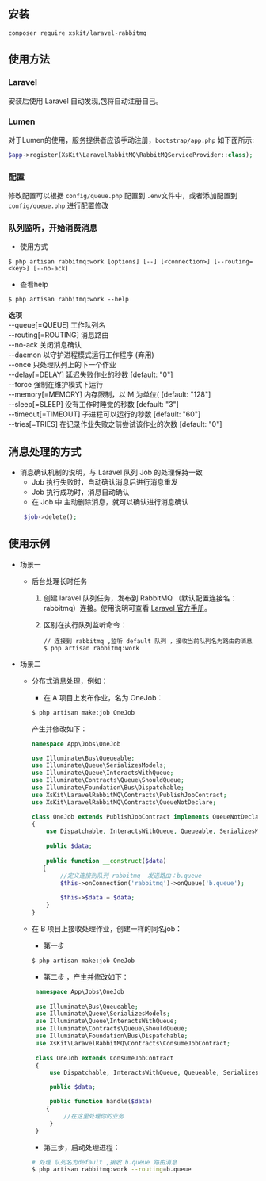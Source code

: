 ## 安装
```
composer require xskit/laravel-rabbitmq
```
## 使用方法
### Laravel
安装后使用 Laravel 自动发现,包将自动注册自己。

### Lumen
对于Lumen的使用，服务提供者应该手动注册，`bootstrap/app.php` 如下面所示:
```php
$app->register(XsKit\LaravelRabbitMQ\RabbitMQServiceProvider::class);
```

### 配置
修改配置可以根据 `config/queue.php` 配置到 `.env`文件中，或者添加配置到 `config/queue.php` 进行配置修改

### 队列监听，开始消费消息

- 使用方式
```
$ php artisan rabbitmq:work [options] [--] [<connection>] [--routing=<key>] [--no-ack]
```
- 查看help
```
$ php artisan rabbitmq:work --help
```
**选项**  
    --queue[=QUEUE]      工作队列名  
    --routing[=ROUTING]  消息路由  
    --no-ack             关闭消息确认  
    --daemon             以守护进程模式运行工作程序 (弃用)  
    --once               只处理队列上的下一个作业  
    --delay[=DELAY]      延迟失败作业的秒数 [default: "0"]  
    --force              强制在维护模式下运行  
    --memory[=MEMORY]    内存限制，以 M 为单位( [default: "128"]  
    --sleep[=SLEEP]     没有工作时睡觉的秒数 [default: "3"]  
    --timeout[=TIMEOUT]  子进程可以运行的秒数 [default: "60"]  
    --tries[=TRIES]      在记录作业失败之前尝试该作业的次数 [default: "0"]  



## 消息处理的方式
- 消息确认机制的说明，与 Laravel 队列 Job 的处理保持一致
    - Job 执行失败时，自动确认消息后进行消息重发
    - Job 执行成功时，消息自动确认
    - 在 Job 中 主动删除消息，就可以确认进行消息确认
    ```php
     $job->delete();
    ```
    
## 使用示例
- 场景一
    - 后台处理长时任务  
      
        1. 创建 laravel 队列任务，发布到 RabbitMQ （默认配置连接名：rabbitmq）连接。使用说明可查看 [Laravel 官方手册](https://laravel.com/docs/5.8/queues)。
           
        2. 区别在执行队列监听命令：
            ```
            // 连接到 rabbitmq ,监听 default 队列 ，接收当前队列名为路由的消息
            $ php artisan rabbitmq:work
            ```
    
- 场景二
    - 分布式消息处理，例如：
    
       - 在 A 项目上发布作业，名为 OneJob：
       ```bash
       $ php artisan make:job OneJob
       ```
       产生并修改如下：
      ```php
      namespace App\Jobs\OneJob
      
      use Illuminate\Bus\Queueable;
      use Illuminate\Queue\SerializesModels;
      use Illuminate\Queue\InteractsWithQueue;
      use Illuminate\Contracts\Queue\ShouldQueue;
      use Illuminate\Foundation\Bus\Dispatchable;
      use XsKit\LaravelRabbitMQ\Contracts\PublishJobContract;
      use XsKit\LaravelRabbitMQ\Contracts\QueueNotDeclare;
      
      class OneJob extends PublishJobContract implements QueueNotDeclare
      {
          use Dispatchable, InteractsWithQueue, Queueable, SerializesModels;
    
          public $data;
    
          public function __construct($data)
         {
              //定义连接到队列 rabbitmq  发送路由：b.queue
              $this->onConnection('rabbitmq')->onQueue('b.queue');
        
              $this->$data = $data;       
          }
      }
      ```
      
    - 在 B 项目上接收处理作业，创建一样的同名job：
      
        - 第一步 
        ```bash
        $ php artisan make:job OneJob
        ```
        - 第二步 ，产生并修改如下：
        ```php
         namespace App\Jobs\OneJob
         
         use Illuminate\Bus\Queueable;
         use Illuminate\Queue\SerializesModels;
         use Illuminate\Queue\InteractsWithQueue;
         use Illuminate\Contracts\Queue\ShouldQueue;
         use Illuminate\Foundation\Bus\Dispatchable;
         use XsKit\LaravelRabbitMQ\Contracts\ConsumeJobContract;
         
         class OneJob extends ConsumeJobContract
         {
             use Dispatchable, InteractsWithQueue, Queueable, SerializesModels;
        
             public $data;
        
             public function handle($data)
            {
                 //在这里处理你的业务           
             }
         }
        ```
        - 第三步，启动处理进程：
        ```bash
        # 处理 队列名为default ,接收 b.queue 路由消息 
        $ php artisan rabbitmq:work --routing=b.queue
        ```
    
       
